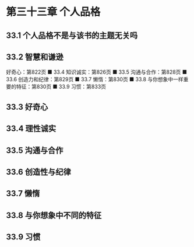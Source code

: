 # 第三十三章 个人品格

## 33.1 个人品格不是与该书的主题无关吗

## 33.2 智慧和谦逊

好奇心：第822页 ■ 33.4 知识诚实：第826页 ■ 33.5 沟通与合作：第828页 ■ 33.6 创造力和纪律：第829页 ■ 33.7 懒惰：第830页 ■ 33.8 与你想象中一样重要的特征：第830页 ■ 33.9 习惯：第833页

## 33.3 好奇心

## 33.4 理性诚实

## 33.5 沟通与合作

## 33.6 创造性与纪律

## 33.7 懒惰

## 33.8 与你想象中不同的特征

## 33.9 习惯
